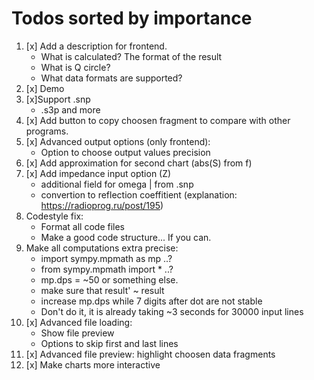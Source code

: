 # Todos sorted by importance

1. [x] Add a description for frontend.
    * What is calculated? The format of the result
    * What is Q circle?
    * What data formats are supported?
2. [x] Demo
3. [x]Support .snp
    * .s3p and more
4. [x] Add button to copy choosen fragment to compare with other programs.
5. [x] Advanced output options (only frontend):
    * Option to choose output values precision
6. [x] Add approximation for second chart (abs(S) from f)
7. [x] Add impedance input option (Z)
    * additional field for omega | from .snp
    * convertion to reflection coeffitient (explanation: <https://radioprog.ru/post/195>)
8. Codestyle fix:
    * Format all code files
    * Make a good code structure... If you can.
9. Make all computations extra precise:
    * import sympy.mpmath as mp ..?
    * from sympy.mpmath import *  ..?
    * mp.dps = ~50 or something else.
    * make sure that result' ~ result
    * increase mp.dps while 7 digits after dot are not stable
    * Don't do it, it is already taking ~3 seconds for 30000 input lines
10. [x] Advanced file loading:
    * Show file preview
    * Options to skip first and last lines
11. [x] Advanced file preview: highlight choosen data fragments
12. [x] Make charts more interactive
<!-- Add direct support for output files from different vna models? Supported formats: .snp, .csv or similar -->
